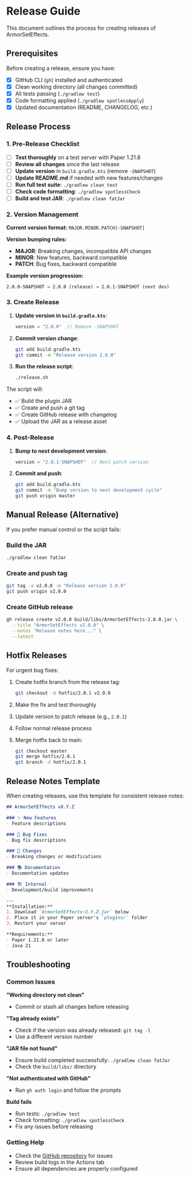# Release Guide

This document outlines the process for creating releases of ArmorSetEffects.

## Prerequisites

Before creating a release, ensure you have:

- [x] GitHub CLI (`gh`) installed and authenticated
- [x] Clean working directory (all changes committed)
- [x] All tests passing (`./gradlew test`)
- [x] Code formatting applied (`./gradlew spotlessApply`)
- [x] Updated documentation (README, CHANGELOG, etc.)

## Release Process

### 1. Pre-Release Checklist

- [ ] **Test thoroughly** on a test server with Paper 1.21.8
- [ ] **Review all changes** since the last release
- [ ] **Update version** in `build.gradle.kts` (remove `-SNAPSHOT`)
- [ ] **Update README.md** if needed with new features/changes
- [ ] **Run full test suite**: `./gradlew clean test`
- [ ] **Check code formatting**: `./gradlew spotlessCheck`
- [ ] **Build and test JAR**: `./gradlew clean fatJar`

### 2. Version Management

**Current version format:** `MAJOR.MINOR.PATCH[-SNAPSHOT]`

**Version bumping rules:**
- **MAJOR**: Breaking changes, incompatible API changes
- **MINOR**: New features, backward compatible
- **PATCH**: Bug fixes, backward compatible

**Example version progression:**
```
2.0.0-SNAPSHOT → 2.0.0 (release) → 2.0.1-SNAPSHOT (next dev)
```

### 3. Create Release

1. **Update version in `build.gradle.kts`**:
   ```kotlin
   version = "2.0.0"  // Remove -SNAPSHOT
   ```

2. **Commit version change**:
   ```bash
   git add build.gradle.kts
   git commit -m "Release version 2.0.0"
   ```

3. **Run the release script**:
   ```bash
   ./release.sh
   ```

The script will:
- ✅ Build the plugin JAR
- ✅ Create and push a git tag
- ✅ Create GitHub release with changelog
- ✅ Upload the JAR as a release asset

### 4. Post-Release

1. **Bump to next development version**:
   ```kotlin
   version = "2.0.1-SNAPSHOT"  // Next patch version
   ```

2. **Commit and push**:
   ```bash
   git add build.gradle.kts
   git commit -m "Bump version to next development cycle"
   git push origin master
   ```

## Manual Release (Alternative)

If you prefer manual control or the script fails:

### Build the JAR
```bash
./gradlew clean fatJar
```

### Create and push tag
```bash
git tag -a v2.0.0 -m "Release version 2.0.0"
git push origin v2.0.0
```

### Create GitHub release
```bash
gh release create v2.0.0 build/libs/ArmorSetEffects-2.0.0.jar \
  --title "ArmorSetEffects v2.0.0" \
  --notes "Release notes here..." \
  --latest
```

## Hotfix Releases

For urgent bug fixes:

1. Create hotfix branch from the release tag:
   ```bash
   git checkout -b hotfix/2.0.1 v2.0.0
   ```

2. Make the fix and test thoroughly

3. Update version to patch release (e.g., `2.0.1`)

4. Follow normal release process

5. Merge hotfix back to main:
   ```bash
   git checkout master
   git merge hotfix/2.0.1
   git branch -d hotfix/2.0.1
   ```

## Release Notes Template

When creating releases, use this template for consistent release notes:

```markdown
## ArmorSetEffects vX.Y.Z

### ✨ New Features
- Feature descriptions

### 🐛 Bug Fixes  
- Bug fix descriptions

### 🔄 Changes
- Breaking changes or modifications

### 📚 Documentation
- Documentation updates

### 🏗️ Internal
- Development/build improvements

---
**Installation:**
1. Download `ArmorSetEffects-X.Y.Z.jar` below
2. Place it in your Paper server's `plugins/` folder  
3. Restart your server

**Requirements:**
- Paper 1.21.8 or later
- Java 21
```

## Troubleshooting

### Common Issues

**"Working directory not clean"**
- Commit or stash all changes before releasing

**"Tag already exists"**  
- Check if the version was already released: `git tag -l`
- Use a different version number

**"JAR file not found"**
- Ensure build completed successfully: `./gradlew clean fatJar`
- Check the `build/libs/` directory

**"Not authenticated with GitHub"**
- Run `gh auth login` and follow the prompts

**Build fails**
- Run tests: `./gradlew test`
- Check formatting: `./gradlew spotlessCheck`
- Fix any issues before releasing

### Getting Help

- Check the [GitHub repository](https://github.com/hallis21/armorseteffects) for issues
- Review build logs in the Actions tab
- Ensure all dependencies are properly configured
